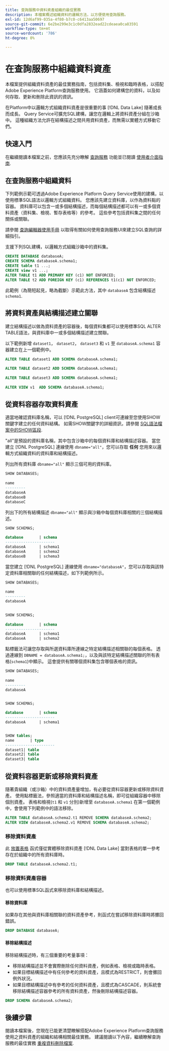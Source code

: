 ```yaml
---
title: 查詢服務中資料資產組織的最佳實務
description: 本檔案概述組織資料的邏輯方法，以方便使用查詢服務。
exl-id: 12d6af99-035a-4f80-b7c0-c6413aa50697
source-git-commit: 6e2be299e3c1c0dfa2832ead22cdeaea0ca83591
workflow-type: tm+mt
source-wordcount: '786'
ht-degree: 0%

---
```


# 在查詢服務中組織資料資產

本檔案提供組織資料資產的最佳實務指南，包括資料集、檢視和臨時表格，以搭配Adobe Experience Platform查詢服務使用。 它涵蓋如何建構您的資料，以及如何存取、更新和刪除此資訊的資訊。

在Platform中以邏輯方式組織資料資產是很重要的事 [!DNL Data Lake] 隨著成長而成長。 Query Service可擴充SQL建構，讓您在邏輯上將資料資產分組在沙箱中。 這種組織方法允許在結構描述之間共用資料資產，而無需以實體方式移動它們。

## 快速入門

在繼續閱讀本檔案之前，您應該先充分瞭解 [查詢服務](../home.md) 功能並已閱讀 [使用者介面指南](../ui/user-guide.md).

## 在查詢服務中組織資料

下列範例示範可透過Adobe Experience Platform Query Service使用的建構，以使用標準SQL語法以邏輯方式組織資料。 您應該先建立資料庫，以作為資料點的容器。 資料庫可以包含一或多個結構描述，而每個結構描述都可以有一或多個資料資產（資料集、檢視、暫存表格等）的參考。 這些參考包括資料集之間的任何關係或關聯。

請參閱 [查詢編輯器使用手冊](../ui/user-guide.md) 以取得有關如何使用查詢服務UI來建立SQL查詢的詳細指引。

支援下列SQL建構，以邏輯方式組織沙箱中的資料集。

```SQL
CREATE DATABASE databaseA;
CREATE SCHEMA databaseA.schema1;
CREATE table t1 ...;
CREATE view v1 ...;
ALTER TABLE t1 ADD PRIMARY KEY (c1) NOT ENFORCED;
ALTER TABLE t2 ADD FOREIGN KEY (c1) REFERENCES t1(c1) NOT ENFORCED;
```

此範例（為簡短起見，略為截斷）示範此方法，其中 `databaseA` 包含結構描述 `schema1`.

## 將資料資產與結構描述建立關聯

建立結構描述以做為資料資產的容器後，每個資料集都可以使用標準SQL ALTER TABLE語法，與資料庫中一或多個結構描述建立關聯。

以下範例新增 `dataset1`， `dataset2`， `dataset3` 和 `v1` 至 `databaseA.schema1` 容器建立在上一個範例中。

```SQL
ALTER TABLE dataset1 ADD SCHEMA databaseA.schema1;
 
ALTER TABLE dataset2 ADD SCHEMA databaseA.schema1;
 
ALTER TABLE dataset3 ADD SCHEMA databaseA.schema1;
 
ALTER VIEW v1  ADD SCHEMA databaseA.schema1;
```

## 從資料容器存取資料資產

適當地確認資料庫名稱，可以 [!DNL PostgreSQL] client可連線至您使用SHOW關鍵字建立的任何資料結構。 如需SHOW關鍵字的詳細資訊，請參閱 [SQL語法檔案中的SHOW區段](../sql/syntax.md#show).

&quot;all&quot;是預設的資料庫名稱，其中包含沙箱中的每個資料庫和結構描述容器。 當您建立 [!DNL PostgreSQL] 連線使用 `dbname="all"`，您可以存取 **任何** 您用來以邏輯方式組織資料的資料庫和結構描述。

列出所有資料庫 `dbname="all"` 顯示三個可用的資料庫。

```sql
SHOW DATABASES;
  
name     
---------
databaseA
databaseB
databaseC
```

列出下的所有結構描述 `dbname="all"` 顯示與沙箱中每個資料庫相關的三個結構描述。

```SQL
SHOW SCHEMAS;
  
database       | schema
----------------------
databaseA      | schema1
databaseA      | schema2
databaseB      | schema3
```

當您建立 [!DNL PostgreSQL] 連線使用 `dbname="databaseA"`，您可以存取與該特定資料庫相關聯的任何結構描述，如下列範例所示。

```sql
SHOW DATABASES;
  
name     
---------
databaseA
 

SHOW SCHEMAS;
  
database       | schema
----------------------
databaseA      | schema1
databaseA      | schema2
```

點標籤法可讓您存取與所選資料庫所連線之特定結構描述相關聯的每個表格。 透過連線到 `DBNAME = databaseA.schema1;`，以及與該特定結構描述關聯的所有表格(`schema1`)中顯示。 這會提供有關哪個資料集包含哪個表格的資訊。

```sql
SHOW DATABASES;
  
name     
---------
databaseA


SHOW SCHEMAS;
  
database       | schema
----------------------
databaseA      | schema1


SHOW tables;
name       | type
----------------------
dataset1| table
dataset2| table
dataset3| table
```

## 從資料容器更新或移除資料資產

隨著貴組織（或沙箱）中的資料資產量增加，有必要從資料容器更新或移除資料資產。 使用點標籤法，參照適當的資料庫和結構描述名稱，即可從組織容器中移除個別資產。 表格和檢視(`t1` 和 `v1` 分別)新增至 `databaseA.schema1` 在第一個範例中，會使用下列範例中的語法移除。

```sql
ALTER TABLE databaseA.schema2.t1 REMOVE SCHEMA databaseA.schema2;
ALTER VIEW databaseA.schema2.v1 REMOVE SCHEMA databaseA.schema2;
```

### 移除資料資產

此 [放置表格](../sql/syntax.md#drop-table) 函式僅從實體移除資料資產 [!DNL Data Lake] 當對表格的單一參考存在於組織中的所有資料庫時。

```sql
DROP TABLE databaseA.schema2.t1;
```

### 移除資料資產容器

也可以使用標準SQL函式來移除資料庫和結構描述。

#### 移除資料庫

如果存在其他與資料庫相關聯的資料資產參考，則函式在嘗試移除資料庫時將擲回錯誤。

```sql
DROP DATABASE databaseA;
```

#### 移除結構描述

移除結構描述時，有三個重要的考量事項：

- 移除結構描述並不會實際刪除任何資料資產，例如表格、檢視或臨時表格。
- 如果目標結構描述中有任何參考的資料資產，且模式為RESTRICT，則會擲回例外狀況。
- 如果目標結構描述中有參考的任何資料資產，且模式為CASCADE，則系統會移除結構描述容器參考的所有資料資產，然後刪除結構描述容器。

```sql
DROP SCHEMA databaseA.schema2;
```

## 後續步驟

閱讀本檔案後，您現在已能更清楚瞭解搭配Adobe Experience Platform查詢服務使用之資料資產的組織和結構相關最佳實務。 建議閱讀以下內容，繼續瞭解查詢服務的最佳實務 [重複資料刪除檔案](../essential-concepts/deduplication.md).
